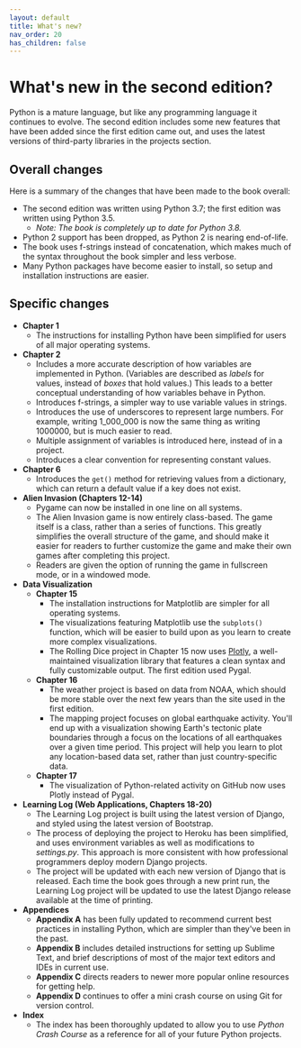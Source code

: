 ```yaml
---
layout: default
title: What's new?
nav_order: 20
has_children: false
---
```


# What's new in the second edition?

Python is a mature language, but like any programming language it continues to evolve. The second edition includes some new features that have been added since the first edition came out, and uses the latest versions of third-party libraries in the projects section.

## Overall changes

Here is a summary of the changes that have been made to the book overall:

- The second edition was written using Python 3.7; the first edition was written using Python 3.5.
  - *Note: The book is completely up to date for Python 3.8.*
- Python 2 support has been dropped, as Python 2 is nearing end-of-life.
- The book uses f-strings instead of concatenation, which makes much of the syntax throughout the book simpler and less verbose.
- Many Python packages have become easier to install, so setup and installation instructions are easier.

## Specific changes

- **Chapter 1**
  - The instructions for installing Python have been simplified for users of all major operating systems.
- **Chapter 2**
  - Includes a more accurate description of how variables are implemented in Python. (Variables are described as *labels* for values, instead of *boxes* that hold values.) This leads to a better conceptual understanding of how variables behave in Python.
  - Introduces f-strings, a simpler way to use variable values in strings.
  - Introduces the use of underscores to represent large numbers. For example, writing 1_000_000 is now the same thing as writing 1000000, but is much easier to read.
  - Multiple assignment of variables is introduced here, instead of in a project.
  - Introduces a clear convention for representing constant values.
- **Chapter 6**
  - Introduces the `get()` method for retrieving values from a dictionary, which can return a default value if a key does not exist.
- **Alien Invasion (Chapters 12-14)**
  - Pygame can now be installed in one line on all systems.
  - The Alien Invasion game is now entirely class-based. The game itself is a class, rather than a series of functions. This greatly simplifies the overall structure of the game, and should make it easier for readers to further customize the game and make their own games after completing this project.
  - Readers are given the option of running the game in fullscreen mode, or in a windowed mode.
- **Data Visualization**
  - **Chapter 15**
    - The installation instructions for Matplotlib are simpler for all operating systems.
    - The visualizations featuring Matplotlib use the `subplots()` function, which will be easier to build upon as you learn to create more complex visualizations.
    - The Rolling Dice project in Chapter 15 now uses [Plotly](https://plot.ly/python/), a well-maintained visualization library that features a clean syntax and fully customizable output. The first edition used Pygal.
  - **Chapter 16**
    - The weather project is based on data from NOAA, which should be more stable over the next few years than the site used in the first edition.
    - The mapping project focuses on global earthquake activity. You'll end up with a visualization showing Earth's tectonic plate boundaries through a focus on the locations of all earthquakes over a given time period. This project will help you learn to plot any location-based data set, rather than just country-specific data.
  - **Chapter 17**
    - The visualization of Python-related activity on GitHub now uses Plotly instead of Pygal.
- **Learning Log (Web Applications, Chapters 18-20)**
  - The Learning Log project is built using the latest version of Django, and styled using the latest version of Bootstrap.
  - The process of deploying the project to Heroku has been simplified, and uses environment variables as well as modifications to *settings.py*. This approach is more consistent with how professional programmers deploy modern Django projects.
  - The project will be updated with each new version of Django that is released. Each time the book goes through a new print run, the Learning Log project will be updated to use the latest Django release available at the time of printing.
- **Appendices**
  - **Appendix A** has been fully updated to recommend current best practices in installing Python, which are simpler than they've been in the past.
  - **Appendix B** includes detailed instructions for setting up Sublime Text, and brief descriptions of most of the major text editors and IDEs in current use.
  - **Appendix C** directs readers to newer more popular online resources for getting help.
  - **Appendix D** continues to offer a mini crash course on using Git for version control.
- **Index**
  - The index has been thoroughly updated to allow you to use *Python Crash Course* as a reference for all of your future Python projects.























